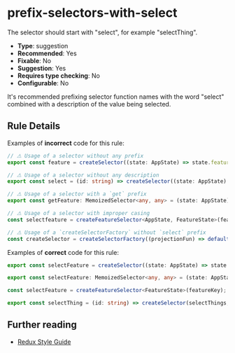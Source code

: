 # prefix-selectors-with-select

The selector should start with "select", for example "selectThing".

- **Type**: suggestion
- **Recommended**: Yes
- **Fixable**: No
- **Suggestion**: Yes
- **Requires type checking**: No
- **Configurable**: No

<!-- Everything above this generated, do not edit -->
<!-- MANUAL-DOC:START -->

It's recommended prefixing selector function names with the word "select" combined with a description of the value being selected.

## Rule Details

Examples of **incorrect** code for this rule:

```ts
// ⚠ Usage of a selector without any prefix
export const feature = createSelector((state: AppState) => state.feature);

// ⚠ Usage of a selector without any description
export const select = (id: string) => createSelector((state: AppState) => state.feature);

// ⚠ Usage of a selector with a `get` prefix
export const getFeature: MemoizedSelector<any, any> = (state: AppState) => state.feature;

// ⚠ Usage of a selector with improper casing
const selectfeature = createFeatureSelector<AppState, FeatureState>(featureKey);

// ⚠ Usage of a `createSelectorFactory` without `select` prefix
const createSelector = createSelectorFactory((projectionFun) => defaultMemoize(projectionFun, orderDoesNotMatterComparer, orderDoesNotMatterComparer));
```

Examples of **correct** code for this rule:

```ts
export const selectFeature = createSelector((state: AppState) => state.feature);

export const selectFeature: MemoizedSelector<any, any> = (state: AppState) => state.feature;

const selectFeature = createFeatureSelector<FeatureState>(featureKey);

export const selectThing = (id: string) => createSelector(selectThings, (things) => things[id]);
```

## Further reading

- [Redux Style Guide](https://redux.js.org/style-guide/style-guide#name-selector-functions-as-selectthing)
